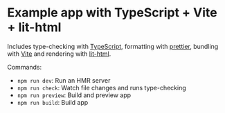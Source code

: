 # Example app with TypeScript + Vite + lit-html

Includes type-checking with [TypeScript], formatting with [prettier], bundling with [Vite] and rendering with [lit-html].

Commands:

- `npm run dev`: Run an HMR server
- `npm run check`: Watch file changes and runs type-checking
- `npm run preview`: Build and preview app
- `npm run build`: Build app

[TypeScript]: http://typescriptlang.org
[prettier]: http://prettier.io
[Vite]: http://vitejs.dev
[lit-html]: https://lit.dev/docs/libraries/standalone-templates/
